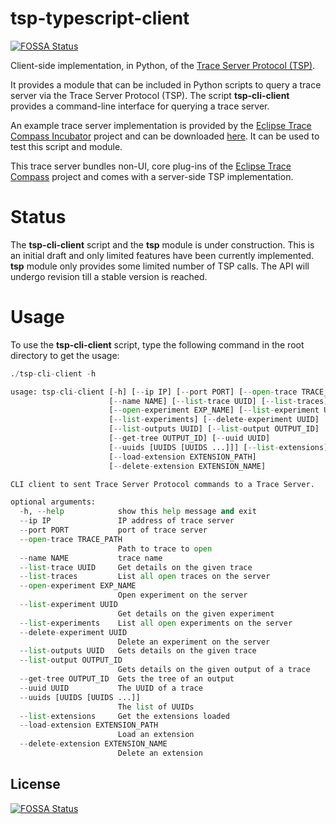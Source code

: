# tsp-typescript-client
[![FOSSA Status](https://app.fossa.com/api/projects/git%2Bgithub.com%2Ftheia-ide%2Ftsp-python-client.svg?type=shield)](https://app.fossa.com/projects/git%2Bgithub.com%2Ftheia-ide%2Ftsp-python-client?ref=badge_shield)

Client-side implementation, in Python, of the [Trace Server Protocol (TSP)](https://github.com/theia-ide/trace-server-protocol).

It provides a module that can be included in Python scripts to query a trace server via the Trace Server Protocol (TSP). The script **tsp-cli-client** provides a command-line interface for querying a trace server. 

An example trace server implementation is provided by the [Eclipse Trace Compass Incubator](https://projects.eclipse.org/projects/tools.tracecompass.incubator) project and can be downloaded [here](https://download.eclipse.org/tracecompass.incubator/trace-server/rcp/). It can be used to test this script and module.

This trace server bundles non-UI, core plug-ins of the [Eclipse Trace Compass](https://www.eclipse.org/tracecompass/) project and comes with a server-side TSP implementation.

# Status
The **tsp-cli-client** script and the **tsp** module is under construction. This is an initial draft and only limited features have been currently implemented. **tsp** module only provides some limited number of TSP calls. The API will undergo revision till a stable version is reached. 

# Usage

To use the **tsp-cli-client** script, type the following command in the root directory to get the usage:

```python
./tsp-cli-client -h

usage: tsp-cli-client [-h] [--ip IP] [--port PORT] [--open-trace TRACE_PATH]
                      [--name NAME] [--list-trace UUID] [--list-traces]
                      [--open-experiment EXP_NAME] [--list-experiment UUID]
                      [--list-experiments] [--delete-experiment UUID]
                      [--list-outputs UUID] [--list-output OUTPUT_ID]
                      [--get-tree OUTPUT_ID] [--uuid UUID]
                      [--uuids [UUIDS [UUIDS ...]]] [--list-extensions]
                      [--load-extension EXTENSION_PATH]
                      [--delete-extension EXTENSION_NAME]

CLI client to sent Trace Server Protocol commands to a Trace Server.

optional arguments:
  -h, --help            show this help message and exit
  --ip IP               IP address of trace server
  --port PORT           port of trace server
  --open-trace TRACE_PATH
                        Path to trace to open
  --name NAME           trace name
  --list-trace UUID     Get details on the given trace
  --list-traces         List all open traces on the server
  --open-experiment EXP_NAME
                        Open experiment on the server
  --list-experiment UUID
                        Get details on the given experiment
  --list-experiments    List all open experiments on the server
  --delete-experiment UUID
                        Delete an experiment on the server
  --list-outputs UUID   Gets details on the given trace
  --list-output OUTPUT_ID
                        Gets details on the given output of a trace
  --get-tree OUTPUT_ID  Gets the tree of an output
  --uuid UUID           The UUID of a trace
  --uuids [UUIDS [UUIDS ...]]
                        The list of UUIDs
  --list-extensions     Get the extensions loaded
  --load-extension EXTENSION_PATH
                        Load an extension
  --delete-extension EXTENSION_NAME
                        Delete an extension


```


## License
[![FOSSA Status](https://app.fossa.com/api/projects/git%2Bgithub.com%2Ftheia-ide%2Ftsp-python-client.svg?type=large)](https://app.fossa.com/projects/git%2Bgithub.com%2Ftheia-ide%2Ftsp-python-client?ref=badge_large)
